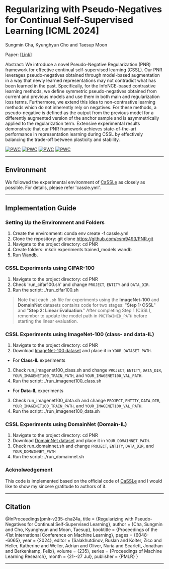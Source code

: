 # Regularizing with Pseudo-Negatives for Continual Self-Supervised Learning [ICML 2024]

Sungmin Cha, Kyunghyun Cho and Taesup Moon

Paper: [[Link](https://proceedings.mlr.press/v235/cha24a.html)]

Abstract: We introduce a novel Pseudo-Negative Regularization (PNR) framework for effective continual self-supervised learning (CSSL). Our PNR leverages pseudo-negatives obtained through model-based augmentation in a way that newly learned representations may not contradict what has been learned in the past. Specifically, for the InfoNCE-based contrastive learning methods, we define symmetric pseudo-negatives obtained from current and previous models and use them in both main and regularization loss terms. Furthermore, we extend this idea to non-contrastive learning methods which do not inherently rely on negatives. For these methods, a pseudo-negative is defined as the output from the previous model for a differently augmented version of the anchor sample and is asymmetrically applied to the regularization term. Extensive experimental results demonstrate that our PNR framework achieves state-of-the-art performance in representation learning during CSSL by effectively balancing the trade-off between plasticity and stability.

[![PWC](https://img.shields.io/endpoint.svg?url=https://paperswithcode.com/badge/sy-con-symmetric-contrastive-loss-for/continual-self-supervised-learning-on-cifar-4)](https://paperswithcode.com/sota/continual-self-supervised-learning-on-cifar-4?p=sy-con-symmetric-contrastive-loss-for)
[![PWC](https://img.shields.io/endpoint.svg?url=https://paperswithcode.com/badge/sy-con-symmetric-contrastive-loss-for/continual-self-supervised-learning-on-cifar-3)](https://paperswithcode.com/sota/continual-self-supervised-learning-on-cifar-3?p=sy-con-symmetric-contrastive-loss-for)
[![PWC](https://img.shields.io/endpoint.svg?url=https://paperswithcode.com/badge/sy-con-symmetric-contrastive-loss-for/continual-self-supervised-learning-on-2)](https://paperswithcode.com/sota/continual-self-supervised-learning-on-2?p=sy-con-symmetric-contrastive-loss-for)
[![PWC](https://img.shields.io/endpoint.svg?url=https://paperswithcode.com/badge/sy-con-symmetric-contrastive-loss-for/continual-self-supervised-learning-on-1)](https://paperswithcode.com/sota/continual-self-supervised-learning-on-1?p=sy-con-symmetric-contrastive-loss-for)

-------


## Environment

We followed the experimental environment of [CaSSLe](https://github.com/DonkeyShot21/cassle) as closely as possible. For details, please refer 'cassle.yml'.

-------

## Implementation Guide

### Setting Up the Environment and Folders
1. Create the environment: conda env create -f cassle.yml
2. Clone the repository: git clone https://github.com/csm9493/PNR.git
3. Navigate to the project directory: cd PNR
4. Create folders: mkdir experiments trained_models wandb
5. Run [Wandb](https://docs.wandb.ai/quickstart/?_gl=1*1ti67r4*_ga*NjA0NjAxMDY5LjE3Mjk1MjgxMzc.*_ga_JH1SJHJQXJ*MTczMDE2OTg5MS4zLjAuMTczMDE2OTg5NS41Ni4wLjA.*_ga_GMYDGNGKDT*MTczMDE2OTg5MS40LjAuMTczMDE2OTg5MS4wLjAuMA..*_gcl_au*MTEzNjMxODEyOC4xNzI5MjgxODkx).

### CSSL Experiments using CIFAR-100
1. Navigate to the project directory: cd PNR
2. Check 'run_cifar100.sh' and change `PROJECT`, `ENTITY` and `DATA_DIR`.
3. Run the script: ./run_cifar100.sh

> Note that each `.sh` file for experiments using the **ImageNet-100** and **DomainNet** datasets contains code for two stages: "**Step 1: CSSL**" and "**Step 2: Linear Evaluation**." After completing Step 1 (CSSL), remember to update the model path in `PRETRAINED_PATH` before starting the linear evaluation.
> 
### CSSL Experiments using ImageNet-100 (class- and data-IL)
1. Navigate to the project directory: cd PNR
2. Download [ImageNet-100 dataset](https://www.kaggle.com/datasets/ambityga/imagenet100) and place it in `YOUR_DATASET_PATH`.
- For **Class-IL** experiments
3. Check run_imagenet100_class.sh and change `PROJECT`, `ENTITY`, `DATA_DIR`, `YOUR_IMAGENET100_TRAIN_PATH`, and `YOUR_IMAGENET100_VAL_PATH`.
4. Run the script: ./run_imagenet100_class.sh

- For **Data-IL** experiments
3. Check run_imagenet100_data.sh and change `PROJECT`, `ENTITY`, `DATA_DIR`, `YOUR_IMAGENET100_TRAIN_PATH`, and `YOUR_IMAGENET100_VAL_PATH`.
4. Run the script: ./run_imagenet100_data.sh


### CSSL Experiments using DomainNet (Domain-IL)
1. Navigate to the project directory: cd PNR
2. Download [DomainNet dataset](http://ai.bu.edu/M3SDA/) and place it in `YOUR_DOMAINNET_PATH`.
3. Check run_domainnet.sh and change `PROJECT`, `ENTITY`, `DATA_DIR`, and `YOUR_DOMAINNET_PATH`
4. Run the script: ./run_domainnet.sh


### Acknolwedgement

This code is implemented based on the official code of [CaSSLe](https://github.com/DonkeyShot21/cassle) and I would like to show my sincere gratitude to authors of it.

-------
## Citation

@InProceedings{pmlr-v235-cha24a,
  title = 	 {Regularizing with Pseudo-Negatives for Continual Self-Supervised Learning},
  author =       {Cha, Sungmin and Cho, Kyunghyun and Moon, Taesup},
  booktitle = 	 {Proceedings of the 41st International Conference on Machine Learning},
  pages = 	 {6048--6065},
  year = 	 {2024},
  editor = 	 {Salakhutdinov, Ruslan and Kolter, Zico and Heller, Katherine and Weller, Adrian and Oliver, Nuria and Scarlett, Jonathan and Berkenkamp, Felix},
  volume = 	 {235},
  series = 	 {Proceedings of Machine Learning Research},
  month = 	 {21--27 Jul},
  publisher =    {PMLR}
}


-------